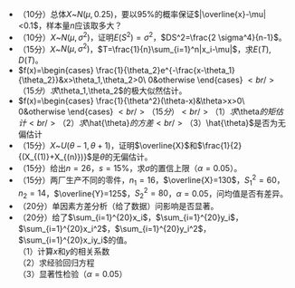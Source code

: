 -  （10分）总体$X$~$N(\mu,0.25)$，要以$95\%$的概率保证$|\overline{x}-\mu|<0.1$，样本量$n$应该取多大？ 
-  （10分）$X$~$N(\mu,\sigma^2)$，证明$E(S^2)=\sigma^2$，$DS^2=\frac{2 \sigma^4}{n-1}$。 
-  （15分）$X$~$N(\mu,\sigma^2)$，$T=\frac{1}{n}\sum_{i=1}^n|x_i-\mu|$，求$E(T),D(T)$。 
-  $f(x)=\begin{cases}
\frac{1}{\theta_2}e^{-\frac{x-\theta_1}{\theta_2}}&x>\theta_1,\theta_2>0\\
0&otherwise
\end{cases}
$<br />（15分）求$\theta_1,\theta_2$的极大似然估计。 
-  $f(x)=\begin{cases}
\frac{1}{\theta^2}(\theta-x)&\theta>x>0\\
0&otherwise
\end{cases}
$<br />（15分）<br />（1）求$\theta$的矩估计<br />（2）求$\hat{\theta}$的方差<br />（3）$\hat{\theta}$是否为无偏估计 
-  （15分）$X$~$U(\theta-1,\theta+1)$，证明$\overline{X}$和$\frac{1}{2}{(X_{(1)}+X_{(n)})}$是$\theta$的无偏估计。 
-  （15分）给出$n=26$，$s=15\%$，求$\sigma$的置信上限（$\alpha=0.05$）。 
-  （15分）两厂生产不同的零件，$n_1=16$，$\overline{X}=130$，$S_1^2=60$，$n_2=14$，$\overline{Y}=125$，$S_2^2=80$，$\alpha=0.05$，问均值是否有差异。 
-  （20分）单因素方差分析（给了数据）问影响是否显著。 
-  （20分）给了$\sum_{i=1}^{20}x_i$，$\sum_{i=1}^{20}y_i$，$\sum_{i=1}^{20}x_i^2$，$\sum_{i=1}^{20}y_i^2$，$\sum_{i=1}^{20}x_iy_i$的值。<br />（1）计算$x$和$y$的相关系数<br />（2）求经验回归方程<br />（3）显著性检验（$\alpha=0.05$） 
